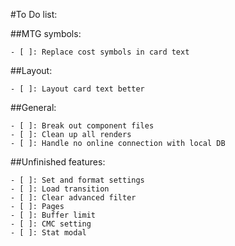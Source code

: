 #To Do list:

##MTG symbols:

	- [ ]: Replace cost symbols in card text

##Layout:

	- [ ]: Layout card text better

##General:

	- [ ]: Break out component files
	- [ ]: Clean up all renders
	- [ ]: Handle no online connection with local DB

##Unfinished features:

	- [ ]: Set and format settings
	- [ ]: Load transition
	- [ ]: Clear advanced filter
	- [ ]: Pages
	- [ ]: Buffer limit
	- [ ]: CMC setting
	- [ ]: Stat modal